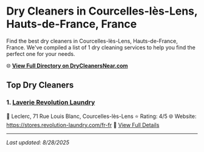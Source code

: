 # Dry Cleaners in Courcelles-lès-Lens, Hauts-de-France, France

Find the best dry cleaners in Courcelles-lès-Lens, Hauts-de-France, France. We've compiled a list of 1 dry cleaning services to help you find the perfect one for your needs.

🌐 **[View Full Directory on DryCleanersNear.com](https://drycleanersnear.com/city/France/Hauts-de-France/Courcelles-l%C3%A8s-Lens)**

## Top Dry Cleaners

### 1. [Laverie Revolution Laundry](https://drycleanersnear.com/dryCleaner/68ae67f3c95ff2c6096b1b36/laverie-revolution-laundry)
📍 Leclerc, 71 Rue Louis Blanc, Courcelles-lès-Lens
⭐ Rating: 4/5
🌐 Website: https://stores.revolution-laundry.com/fr-fr
🔗 [View Full Details](https://drycleanersnear.com/dryCleaner/68ae67f3c95ff2c6096b1b36/laverie-revolution-laundry)


---

*Last updated: 8/28/2025*
